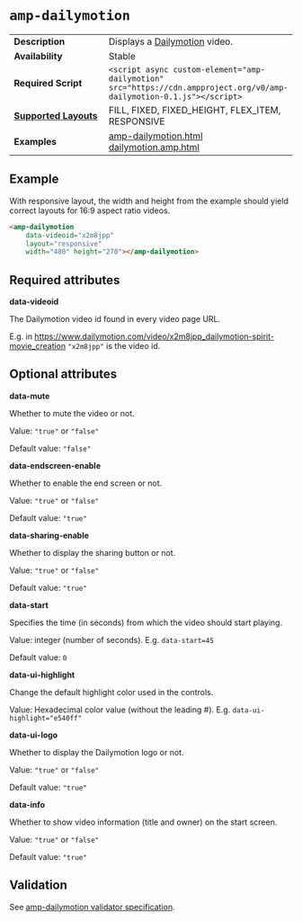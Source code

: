 <!---
Copyright 2016 The AMP HTML Authors. All Rights Reserved.

Licensed under the Apache License, Version 2.0 (the "License");
you may not use this file except in compliance with the License.
You may obtain a copy of the License at

      http://www.apache.org/licenses/LICENSE-2.0

Unless required by applicable law or agreed to in writing, software
distributed under the License is distributed on an "AS-IS" BASIS,
WITHOUT WARRANTIES OR CONDITIONS OF ANY KIND, either express or implied.
See the License for the specific language governing permissions and
limitations under the License.
-->

# <a name="amp-dailymotion"></a> `amp-dailymotion`

<table>
  <tr>
    <td width="40%"><strong>Description</strong></td>
    <td> Displays a <a href="http://www.dailymotion.com/">Dailymotion</a> video.</td>
  </tr>
  <tr>
    <td width="40%"><strong>Availability</strong></td>
    <td>Stable</td>
  </tr>
  <tr>
    <td width="40%"><strong>Required Script</strong></td>
    <td><code>&lt;script async custom-element="amp-dailymotion" src="https://cdn.ampproject.org/v0/amp-dailymotion-0.1.js">&lt;/script></code></td>
  </tr>
  <tr>
    <td class="col-fourty"><strong><a href="https://www.ampproject.org/docs/guides/responsive/control_layout.html">Supported Layouts</a></strong></td>
    <td>FILL, FIXED, FIXED_HEIGHT, FLEX_ITEM, RESPONSIVE</td>
  </tr>
  <tr>
    <td width="40%"><strong>Examples</strong></td>
    <td><a href="https://ampbyexample.com/components/amp-dailymotion/">amp-dailymotion.html</a><br /><a href="https://github.com/ampproject/amphtml/blob/master/examples/dailymotion.amp.html">dailymotion.amp.html</a></td>
  </tr>
</table>

## Example

With responsive layout, the width and height from the example should yield correct layouts for 16:9 aspect ratio videos.

```html
<amp-dailymotion
    data-videoid="x2m8jpp"
    layout="responsive"
    width="480" height="270"></amp-dailymotion>
```

## Required attributes

**data-videoid**

The Dailymotion video id found in every video page URL.

E.g. in https://www.dailymotion.com/video/x2m8jpp_dailymotion-spirit-movie_creation `"x2m8jpp"` is the video id.

## Optional attributes

**data-mute**

Whether to mute the video or not.

Value: `"true"` or `"false"`

Default value: `"false"`

**data-endscreen-enable**

Whether to enable the end screen or not.

Value: `"true"` or `"false"`

Default value: `"true"`

**data-sharing-enable**

Whether to display the sharing button or not.

Value: `"true"` or `"false"`

Default value: `"true"`

**data-start**

Specifies the time (in seconds) from which the video should start playing. 

Value: integer (number of seconds). E.g. `data-start=45`

Default value: `0`

**data-ui-highlight**

Change the default highlight color used in the controls.

Value: Hexadecimal color value (without the leading #). E.g. `data-ui-highlight="e540ff"`

**data-ui-logo**

Whether to display the Dailymotion logo or not.

Value: `"true"` or `"false"`

Default value: `"true"`

**data-info**

Whether to show video information (title and owner) on the start screen.

Value: `"true"` or `"false"`

Default value: `"true"`

## Validation

See [amp-dailymotion validator specification](https://github.com/ampproject/amphtml/blob/master/extensions/amp-dailymotion/0.1/validator-amp-dailymotion.protoascii).
